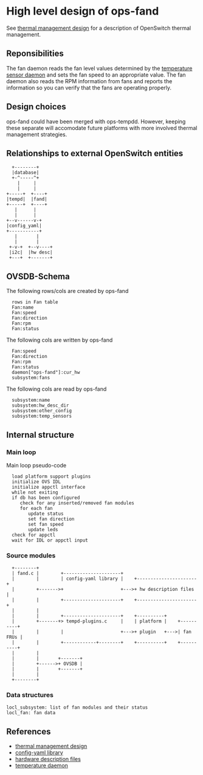 # High level design of ops-fand

See [thermal management design](/documents/user/thermal_management_design) for a description of OpenSwitch thermal management.

## Reponsibilities
The fan daemon reads the fan level values determined by the [temperature sensor daemon](/documents/dev/ops-tempd/DESIGN) and sets the fan speed to an appropriate value. The fan daemon also reads the RPM information from fans and reports the information so you can verify that the fans are operating properly.

## Design choices
ops-fand could have been merged with ops-tempdd. However, keeping these separate will accomodate future platforms with more involved thermal management strategies.

## Relationships to external OpenSwitch entities
```ditaa
  +--------+
  |database|
  +-^-----^+
    |     |
    |     |
+-----+  +----+
|tempd|  |fand|
+-----+  +----+
   |      |
   |      |
+--v------v-+
|config_yaml|
+-----------+
   |       |
   |       |
 +-v-+  +--v----+
 |i2c|  |hw desc|
 +---+  +-------+
```

## OVSDB-Schema
The following rows/cols are created by ops-fand
```
  rows in Fan table
  Fan:name
  Fan:speed
  Fan:direction
  Fan:rpm
  Fan:status
```

The following cols are written by ops-fand
```
  Fan:speed
  Fan:direction
  Fan:rpm
  Fan:status
  daemon["ops-fand"]:cur_hw
  subsystem:fans
```

The following cols are read by ops-fand
```
  subsystem:name
  subsystem:hw_desc_dir
  subsystem:other_config
  subsystem:temp_sensors
```

## Internal structure
### Main loop
Main loop pseudo-code
```
  load platform support plugins
  initialize OVS IDL
  initialize appctl interface
  while not exiting
  if db has been configured
     check for any inserted/removed fan modules
     for each fan
        update status
        set fan direction
        set fan speed
        update leds
  check for appctl
  wait for IDL or appctl input
```

### Source modules
```ditaa
  +--------+
  | fand.c |        +---------------------+
  |        |        | config-yaml library |    +----------------------+
  |        +------->+                     +--->+ hw description files |
  |        |        +---------------------+    +----------------------+
  |        |
  |        |        +---------------------+    +----------+
  |        +-------+> tempd-plugins.c     |    | platform |    +----------+
  |        |        |                     +--->+ plugin   +--->| fan FRUs |
  |        |        +------------+--------+    +----------+    +----------+
  |        |
  |        |       +-------+
  |        +------>+ OVSDB |
  |        |       +-------+
  |        |
  +--------+
```

### Data structures
```
locl_subsystem: list of fan modules and their status
locl_fan: fan data
```

## References
* [thermal management design](/documents/user/thermal_management_design)
* [config-yaml library](/documents/dev/ops-config-yaml/DESIGN)
* [hardware description files](/documents/dev/ops-hw-config/DESIGN)
* [temperature daemon](/documents/dev/ops-tempd/DESIGN)
